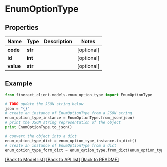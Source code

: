 # EnumOptionType


## Properties

Name | Type | Description | Notes
------------ | ------------- | ------------- | -------------
**code** | **str** |  | [optional] 
**id** | **int** |  | [optional] 
**value** | **str** |  | [optional] 

## Example

```python
from fineract_client.models.enum_option_type import EnumOptionType

# TODO update the JSON string below
json = "{}"
# create an instance of EnumOptionType from a JSON string
enum_option_type_instance = EnumOptionType.from_json(json)
# print the JSON string representation of the object
print EnumOptionType.to_json()

# convert the object into a dict
enum_option_type_dict = enum_option_type_instance.to_dict()
# create an instance of EnumOptionType from a dict
enum_option_type_form_dict = enum_option_type.from_dict(enum_option_type_dict)
```
[[Back to Model list]](../README.md#documentation-for-models) [[Back to API list]](../README.md#documentation-for-api-endpoints) [[Back to README]](../README.md)


